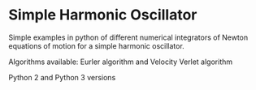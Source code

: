 # Simple Harmonic Oscillator
Simple examples in python of different numerical integrators of Newton equations of motion for a simple harmonic oscillator.

Algorithms available:
Eurler algorithm and Velocity Verlet algorithm 

Python 2 and Python 3 versions
